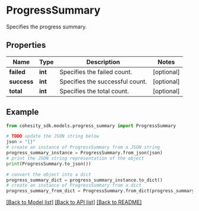 # ProgressSummary

Specifies the progress summary.

## Properties

Name | Type | Description | Notes
------------ | ------------- | ------------- | -------------
**failed** | **int** | Specifies the failed count. | [optional] 
**success** | **int** | Specifies the successful count. | [optional] 
**total** | **int** | Specifies the total count. | [optional] 

## Example

```python
from cohesity_sdk.models.progress_summary import ProgressSummary

# TODO update the JSON string below
json = "{}"
# create an instance of ProgressSummary from a JSON string
progress_summary_instance = ProgressSummary.from_json(json)
# print the JSON string representation of the object
print(ProgressSummary.to_json())

# convert the object into a dict
progress_summary_dict = progress_summary_instance.to_dict()
# create an instance of ProgressSummary from a dict
progress_summary_from_dict = ProgressSummary.from_dict(progress_summary_dict)
```
[[Back to Model list]](../README.md#documentation-for-models) [[Back to API list]](../README.md#documentation-for-api-endpoints) [[Back to README]](../README.md)



